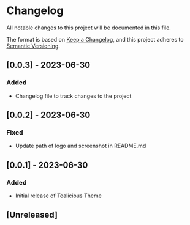 # Changelog

All notable changes to this project will be documented in this file.

The format is based on [Keep a Changelog](https://keepachangelog.com/en/1.0.0/),
and this project adheres to [Semantic Versioning](https://semver.org/spec/v2.0.0.html).

## [0.0.3] - 2023-06-30

### Added

- Changelog file to track changes to the project

## [0.0.2] - 2023-06-30

### Fixed

- Update path of logo and screenshot in README.md

## [0.0.1] - 2023-06-30

### Added

- Initial release of Tealicious Theme

## [Unreleased]
